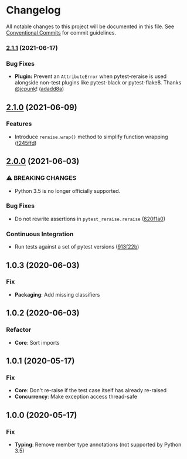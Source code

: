 # Changelog

All notable changes to this project will be documented in this file. See
[Conventional Commits](https://conventionalcommits.org) for commit guidelines.

### [2.1.1](https://github.com/bjoluc/pytest-reraise/compare/v2.1.0...v2.1.1) (2021-06-17)


### Bug Fixes

* **Plugin:** Prevent an `AttributeError` when pytest-reraise is used alongside non-test plugins like pytest-black or pytest-flake8. Thanks [@jcpunk](https://github.com/jcpunk)! ([adadd8a](https://github.com/bjoluc/pytest-reraise/commit/adadd8aee2e159cb052c00ccd82802f0ab9a2e27))

## [2.1.0](https://github.com/bjoluc/pytest-reraise/compare/v2.0.0...v2.1.0) (2021-06-09)


### Features

* Introduce `reraise.wrap()` method to simplify function wrapping ([f245ffd](https://github.com/bjoluc/pytest-reraise/commit/f245ffdcaf667936c3a9265b1469690fc87bf4eb))

## [2.0.0](https://github.com/bjoluc/pytest-reraise/compare/v1.0.3...v2.0.0) (2021-06-03)


### ⚠ BREAKING CHANGES

* Python 3.5 is no longer officially supported.

### Bug Fixes

* Do not rewrite assertions in `pytest_reraise.reraise` ([620f1a0](https://github.com/bjoluc/pytest-reraise/commit/620f1a0232e5a855908755948106526a6b4694a7))


### Continuous Integration

* Run tests against a set of pytest versions ([913f22b](https://github.com/bjoluc/pytest-reraise/commit/913f22b8c69d259b5c5d16a9d9625be927ebbc35))

## 1.0.3 (2020-06-03)

### Fix

- **Packaging**: Add missing classifiers

## 1.0.2 (2020-06-03)

### Refactor

- **Core**: Sort imports

## 1.0.1 (2020-05-17)

### Fix

- **Core**: Don't re-raise if the test case itself has already re-raised
- **Concurrency**: Make exception access thread-safe

## 1.0.0 (2020-05-17)

### Fix

- **Typing**: Remove member type annotations (not supported by Python 3.5)
